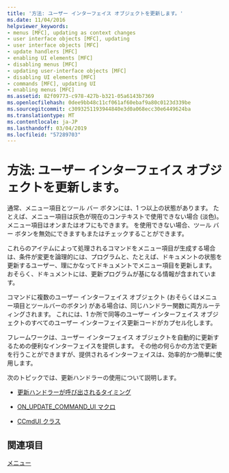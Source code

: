 ```yaml
---
title: '方法: ユーザー インターフェイス オブジェクトを更新します。'
ms.date: 11/04/2016
helpviewer_keywords:
- menus [MFC], updating as context changes
- user interface objects [MFC], updating
- user interface objects [MFC]
- update handlers [MFC]
- enabling UI elements [MFC]
- disabling menus [MFC]
- updating user-interface objects [MFC]
- disabling UI elements [MFC]
- commands [MFC], updating UI
- enabling menus [MFC]
ms.assetid: 82f09773-c978-427b-b321-05a6143b7369
ms.openlocfilehash: 0dee9bb48c11cf061af60ebaf9a80c0123d339be
ms.sourcegitcommit: c3093251193944840e3d0a068ecc30e6449624ba
ms.translationtype: MT
ms.contentlocale: ja-JP
ms.lasthandoff: 03/04/2019
ms.locfileid: "57289703"
---
```

# <a name="how-to-update-user-interface-objects"></a>方法: ユーザー インターフェイス オブジェクトを更新します。

通常、メニュー項目とツール バー ボタンには、1 つ以上の状態があります。 たとえば、メニュー項目は灰色が現在のコンテキストで使用できない場合 (淡色)。 メニュー項目はオンまたはオフにもできます。 を使用できない場合、ツール バー ボタンを無効にできますもまたはチェックすることができます。

これらのアイテムによって処理されるコマンドをメニュー項目が生成する場合は、条件が変更を論理的には、プログラムと、たとえば、ドキュメントの状態を更新するユーザー、理にかなってドキュメントでメニュー項目を更新します。 おそらく、ドキュメントには、更新プログラムが基になる情報が含まれています。

コマンドに複数のユーザー インターフェイス オブジェクト (おそらくはメニュー項目とツールバーのボタン) がある場合は、同じハンドラー関数に両方ルーティングされます。 これには、1 か所で同等のユーザー インターフェイス オブジェクトのすべてのユーザー インターフェイス更新コードがカプセル化します。

フレームワークは、ユーザー インターフェイス オブジェクトを自動的に更新するための便利なインターフェイスを提供します。 その他の何らかの方法で更新を行うことができますが、提供されるインターフェイスは、効率的かつ簡単に使用します。

次のトピックでは、更新ハンドラーの使用について説明します。

- [更新ハンドラーが呼び出されるタイミング](../mfc/when-update-handlers-are-called.md)

- [ON_UPDATE_COMMAND_UI マクロ](../mfc/on-update-command-ui-macro.md)

- [CCmdUI クラス](../mfc/the-ccmdui-class.md)

## <a name="see-also"></a>関連項目

[メニュー](../mfc/menus-mfc.md)
